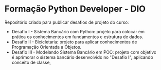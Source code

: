 # Formação Python Developer - DIO
Repositório criado para publicar desafios de projeto do curso:
  * Desafio I - Sistema Bancário com Python: projeto para colocar em prática os conhecimentos em fundamentos e estrutura de dados.
  * Desafio II - Bicicletaria: projeto para aplicar conhecimentos de Programação Orientada a Objetos.
  * Desafio III - Modelando Sistema Bancário em POO: projeto com objetivo é aprimorar o sistema bancário desenvolvido no "Desafio I", aplicando conceito de classe,

